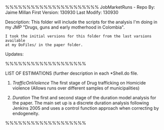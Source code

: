 %%%%%%%%%%%%%%%%%%%%%%
JobMarketRuns - Repo
By: Jaime Millan
First Version:	130930
Last Modify:	130930


Description:
	This folder will include the scripts for the analysis I'm doing 
	in my JMP "Drugs, guns and early motherhood in Colombia".

	I took the initial versions for this folder from the last varsions available 
	at my DoFiles/ in the paper folder.

Updates: 
		

%%%%%%%%%%%%%%%%%%%

LIST OF ESTIMATIONS (further description in each *Shell.do file.

1. *TrafficOnViolence*
		The first stage of Drug trafficking on Homicide violence (Allows runs over different 
			samples of municipalities)

2. *Duration*
		The first and second stage of the duration model analysis for the paper.
			The main set up is a discrete duration analysis following Jenkins 2005
			and uses a control function approach when correcting by endogeneity.

%%%%%%%%%%%%%%%%%%%

